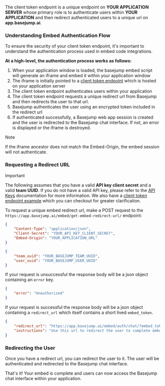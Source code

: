 The client token endpoint is a unique endpoint on **YOUR APPLICATION SERVER** whose primary role is to authenticate users within **YOUR APPLICATION** and then redirect authenticated users to a unique url on **app.basejump.ai**.


### Understanding Embed Authentication Flow

To ensure the security of your client token endpoint, it's important to understand the authentication process used in embed code integrations.

**At a high-level, the authentication process works as follows:**

1. When your application window is loaded, the basejump embed script will generate an iframe and embed it within your application window
2. The iframe is initially pointed to a [client token endpoint](/embed/client-token-endpoint.md) which is hosted on your application server
3. The client token endpoint authenticates users within your application
4. The client token endpoint requests a unique redirect url from Basejump and then redirects the user to that url. 
5. Basejump authenticates the user using an encrypted token included in the redirect url
6. If authenticated successfully, a Basejump web app session is created and the user is redirected to the Basejump chat interface. If not, an error is displayed or the iframe is destroyed.


> [!Note]
> If the iframe ancestor does not match the Embed-Origin, the embed session will not authenticate.

### Requesting a Redirect URL

> [!important]
> The following assumes that you have a valid **API key client secret** and a valid **team UUID**. If you do not have a valid API key, please refer to the [API Keys](/sidebar-options/owner-options/api-keys.md) documentation for more information. We also have a [client token endpoint example](/embed/client-token-endpoint-example.md) which you can checkout for greater clarification.

To request a unique embed redirect url, make a POST request to the `https://app.basejump.ai/embed/get-embed-redirect-url/` endpoint:

```json ~Example request headers~
{
    "Content-Type": "application/json",
    "Client-Secret": "YOUR_API_KEY_CLIENT_SECRET",
    "Embed-Origin": "YOUR_APPLICATION_URL"
}
```

```json ~Example request body~
{
    "team_uuid": "YOUR_BASEJUMP_TEAM_UUID",
    "user_uuid": "YOUR_BASEJUMP_USER_UUID"
}
```

If your request is unsuccessful the response body will be a json object containing an `error` key.

```json ~Example 403 response~
{
    "error": "Unauthorized"
}
```

If your request is successful the response body will be a json object containing a `redirect_url` which itself contains a short lived `embed_token`.

```json ~Example 200 response~
{
    "redirect_url": "https://app.basejump.ai/embed/auth/chat/?embed_token=SHORT_LIVED_TOKEN_VALUE",
    "instructions": "Use this url to redirect the user to complete embed authentication"
}
```


### Redirecting the User

Once you have a redirect url, you can redirect the user to it. The user will be authenticated and redirected to the Basejump chat interface.

That's it! Your embed is complete and users can now access the Basejump chat interface within your application.

